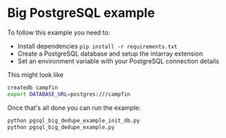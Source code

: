 # Big PostgreSQL example

To follow this example you need to:

* Install dependencies `pip install -r requirements.txt`
* Create a PostgreSQL database and setup the intarray extension
* Set an environment variable with your PostgreSQL connection details

This might look like

```bash
createdb campfin
export DATABASE_URL=postgres:///campfin
```

Once that's all done you can run the example:

```bash
python pgsql_big_dedupe_example_init_db.py 
python pgsql_big_dedupe_example.py
```
